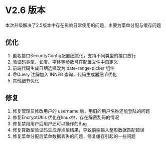 # V2.6 版本
本次升级解决了2.5版本中存在影响日常使用的问题，主要为菜单分配与缓存问题
## 优化
1. 匿名接口SecurityConfig配置细腻化，支持不同类型的接口放行
2. 验证码类型、长度、字体等参数可在配置文件中自定义
3. 前端代码生成日期选择改为 date-range-picker 组件
4. @Query 注解加入 INNER 查询，代码生成器细节优化
5. 其他细节优化

## 修复
1. 修复管理员修改用户的 username 后，用旧的用户名称还能登陆的问题
2. 修复EncryptUtils 优化在linux中，存在解密乱码的情况
3. 修复禁用用户后用户还可以操作的Bug 
4. 修复算数型验证码生成浮点型结果，导致前端输入整形数据匹配错误
5. 修复菜单分配后菜单数据丢失的问题，修复缓存引起的一些问题
